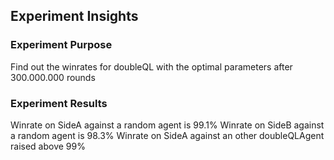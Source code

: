 
## Experiment Insights

### Experiment Purpose
Find out the winrates for doubleQL with the optimal parameters after 300.000.000 rounds

### Experiment Results
Winrate on SideA against a random agent is 99.1%
Winrate on SideB against a random agent is 98.3%
Winrate on SideA against an other doubleQLAgent raised above 99%